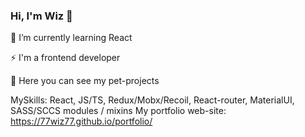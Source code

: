 ### Hi, I'm Wiz 👋

🌱 I’m currently learning React

⚡ I'm a frontend developer

🔭 Here you can see my pet-projects

MySkills: React, JS/TS, Redux/Mobx/Recoil, React-router, MaterialUI, SASS/SCCS modules / mixins
My portfolio web-site: https://77wiz77.github.io/portfolio/

<!--
**77wiz77/77wiz77** is a ✨ _special_ ✨ repository because its `README.md` (this file) appears on your GitHub profile.

Here are some ideas to get you started:

- 🔭 I’m currently working on ...
- 🌱 I’m currently learning ...
- 👯 I’m looking to collaborate on ...
- 🤔 I’m looking for help with ...
- 💬 Ask me about ...
- 📫 How to reach me: ...
- 😄 Pronouns: ...
- ⚡ Fun fact: ...
-->
